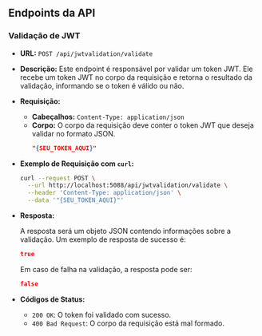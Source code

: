 ## Endpoints da API

### Validação de JWT


- **URL:** `POST /api/jwtvalidation/validate`
- **Descrição:** Este endpoint é responsável por validar um token JWT. Ele recebe um token JWT no corpo da requisição e retorna o resultado da validação, informando se o token é válido ou não.
- **Requisição:** 
  - **Cabeçalhos:** `Content-Type: application/json`
  - **Corpo:** O corpo da requisição deve conter o token JWT que deseja validar no formato JSON. 
      ```json
    "{SEU_TOKEN_AQUI}"
    ```
- **Exemplo de Requisição com `curl`:**

    ```bash
    curl --request POST \
      --url http://localhost:5088/api/jwtvalidation/validate \
      --header 'Content-Type: application/json' \
      --data '"{SEU_TOKEN_AQUI}"'
    ```

- **Resposta:**
  
	A resposta será um objeto JSON contendo informações sobre a validação. Um exemplo de resposta de sucesso é:

    ```json
    true
    ```

	Em caso de falha na validação, a resposta pode ser:

    ```json
    false
    ```

- **Códigos de Status:**
	- `200 OK`: O token foi validado com sucesso.
	- `400 Bad Request`: O corpo da requisição está mal formado.
